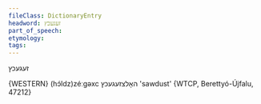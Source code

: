 ```yaml
---
fileClass: DictionaryEntry
headword: זעגעכץ
part_of_speech: 
etymology: 
tags: 
---
```

זעגעכץ

{WESTERN}
(hɔ́ldz)zéːgəxc האָלצזעגעכץ 'sawdust' {WTCP, Berettyó-Újfalu, 47212}